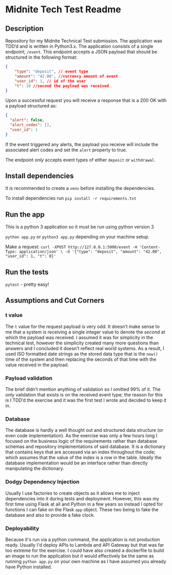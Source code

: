 # Midnite Tech Test Readme

## Description

Repository for my Midnite Technical Test submission. The application was TDD’d and is written in Python3.x. The application consists of a single endpoint; `/event`. This endpoint accepts a JSON payload that should be structured in the following format: 

```json
{
	"type": "deposit", // event type
	"amount": "42.00", //currency amount of event 
	"user_id": 1, // id of the user
	"t": 10 //second the payload was received
}
```

Upon a successful request you will receive a response that is a 200 OK with a payload structured as:

```json
{
  "alert": false,
  "alert_codes": [],
  "user_id": 1
}
```

If the event triggered any alerts, the payload you receive will include the associated alert codes and set the `alert` property to true.

The endpoint *only* accepts event types of either `deposit` or `withdrawal`.

## Install dependencies

It is recommended to create a `venv` before installing the dependencies. 

To install dependencies run `pip install -r requirements.txt`

## Run the app

This is a python 3 application so it must be run using python version 3

`python app.py`  or `python3 app.py` depending on your machine setup.

Make a request: 
`curl -XPOST http://127.0.0.1:5000/event -H 'Content-Type: application/json' \
-d '{"type": "deposit", "amount": "42.00", "user_id": 1, "t": 0}'`

## Run the tests

`pytest` - pretty easy!

## Assumptions and Cut Corners

### t value

The `t` value for the request payload is very odd. It doesn’t make sense to me that a system is receiving a single integer value to denote the *second* at which the payload was received. I assumed it was for simplicity in the technical test, however the simplicity created many more questions than answers and I concluded it doesn’t reflect real world systems. As a result, I used ISO formatted date strings as the stored data type that is the `now()` time of the system and then replacing the seconds of that time with the value received in the payload. 

### Payload validation

The brief didn’t mention anything of validation so I omitted 99% of it. The only validation that exists is on the received event type; the reason for this is I TDD’d the exercise and it was the first test I wrote and decided to keep it in. 

### Database

The database is hardly a well thought out and structured data structure (or even code implementation). As the exercise was only a few hours long I focused on the business logic of the requirements rather than database schemas and repository implementations of said database. It is a dictionary that contains keys that are accessed via an index throughout the code; which assumes that the value of the index is a row in the table. Ideally the database implementation would be an interface rather than directly manipulating the dictionary.

### Dodgy Dependency Injection

Usually I use factories to create objects as it allows me to inject dependencies into it during tests and deployment. However, this was my first time using Flask at all and Python in a few years so instead I opted for functions I can fake on the Flask `app` object. These two being to fake the database and also to provide a fake clock.

### Deployability

Because it's run via a python command, the application is not production ready. Usually I'd deploy APIs to Lambda and API Gateway but that was far too extreme for the exercise. I could have also created a dockerfile to build an image to run the application but it would effectively be the same as running `python app.py` on your own machine as I have assumed you already have Python installed.